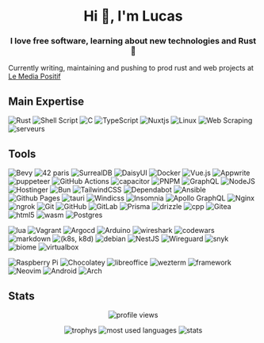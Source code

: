 <h1 align="center">Hi 👋, I'm Lucas</h1>
<h3 align="center">I love free software, learning about new technologies and Rust 🦀</h3>

Currently writing, maintaining and pushing to prod rust and web projects at [Le Media Positif](https://github.com/lemediapositif)

## Main Expertise

![Rust](https://img.shields.io/badge/Rust-000000?style=for-the-badge&logo=rust&logoColor=white)
![Shell Script](https://img.shields.io/badge/shell_script-%23121011.svg?style=for-the-badge&logo=gnu-bash&logoColor=white)
![C](https://img.shields.io/badge/c-%2300599C.svg?style=for-the-badge&logo=c&logoColor=white)
![TypeScript](https://img.shields.io/badge/typescript-%23007ACC.svg?style=for-the-badge&logo=typescript&logoColor=white)
![Nuxtjs](https://img.shields.io/badge/nuxt%20js-00C58E?style=for-the-badge&logo=nuxtdotjs&logoColor=white)
![Linux](https://img.shields.io/badge/Linux-FCC624?style=for-the-badge&logo=linux&logoColor=black)
![Web Scraping](https://img.shields.io/badge/Web_Scraping-E34F26?style=for-the-badge&logo=html5&logoColor=white)
![serveurs](https://img.shields.io/badge/Serveurs-654FF0?style=for-the-badge&logo=icloud&logoColor=white)

## Tools

![Bevy](https://img.shields.io/badge/Bevy-232326?style=for-the-badge&logo=bevy&logoColor=white)
![42 paris](https://img.shields.io/badge/42paris-000000?style=for-the-badge&logo=42&logoColor=white)
![SurrealDB](https://img.shields.io/badge/SurrealDB-FF00A0?style=for-the-badge&logo=surrealdb&logoColor=white)
![DaisyUI](https://img.shields.io/badge/daisyui-5A0EF8?style=for-the-badge&logo=daisyui&logoColor=white)
![Docker](https://img.shields.io/badge/docker-%230db7ed.svg?style=for-the-badge&logo=docker&logoColor=white)
![Vue.js](https://img.shields.io/badge/vuejs-%2335495e.svg?style=for-the-badge&logo=vuedotjs&logoColor=%234FC08D)
![Appwrite](https://img.shields.io/badge/Appwrite-F02E65?style=for-the-badge&logo=Appwrite&logoColor=black)
![puppeteer](https://img.shields.io/badge/Puppeteer-40B5A4?style=for-the-badge&logo=Puppeteer&logoColor=white)
![GitHub Actions](https://img.shields.io/badge/github%20actions-%232671E5.svg?style=for-the-badge&logo=githubactions&logoColor=white)
![capacitor](https://img.shields.io/badge/Capacitor-119EFF?style=for-the-badge&logo=Capacitor&logoColor=white)
![PNPM](https://img.shields.io/badge/pnpm-%234a4a4a.svg?style=for-the-badge&logo=pnpm&logoColor=f69220)
![GraphQL](https://img.shields.io/badge/-GraphQL-E10098?style=for-the-badge&logo=graphql&logoColor=white)
![NodeJS](https://img.shields.io/badge/node.js-6DA55F?style=for-the-badge&logo=node.js&logoColor=white)
![Hostinger](https://img.shields.io/badge/Hostinger-673DE6?style=for-the-badge&logo=hostinger&logoColor=white)
![Bun](https://img.shields.io/badge/bun-282a36?style=for-the-badge&logo=bun&logoColor=fbf0df)
![TailwindCSS](https://img.shields.io/badge/tailwindcss-%2338B2AC.svg?style=for-the-badge&logo=tailwind-css&logoColor=white)
![Dependabot](https://img.shields.io/badge/dependabot-025E8C?style=for-the-badge&logo=dependabot&logoColor=white)
![Ansible](https://img.shields.io/badge/Ansible-000000?style=for-the-badge&logo=ansible&logoColor=white)
![Github Pages](https://img.shields.io/badge/github%20pages-121013?style=for-the-badge&logo=github&logoColor=white)
![tauri](https://img.shields.io/badge/Tauri-FFC131?style=for-the-badge&logo=Tauri&logoColor=white)
![Windicss](https://img.shields.io/badge/windicss-48B0F1.svg?style=for-the-badge&logo=windi-css&logoColor=white)
![Insomnia](https://img.shields.io/badge/Insomnia-black?style=for-the-badge&logo=insomnia&logoColor=5849BE)
![Apollo GraphQL](https://img.shields.io/badge/Apollo%20GraphQL-311C87?&style=for-the-badge&logo=Apollo%20GraphQL&logoColor=white)
![Nginx](https://img.shields.io/badge/nginx-%23009639.svg?style=for-the-badge&logo=nginx&logoColor=white)
![ngrok](https://img.shields.io/badge/ngrok-140648?style=for-the-badge&logo=Ngrok&logoColor=white)
![Git](https://img.shields.io/badge/git-%23F05033.svg?style=for-the-badge&logo=git&logoColor=white)
![GitHub](https://img.shields.io/badge/github-%23121011.svg?style=for-the-badge&logo=github&logoColor=white)
![GitLab](https://img.shields.io/badge/GitLab-330F63?style=for-the-badge&logo=gitlab&logoColor=white)
![Prisma](https://img.shields.io/badge/Prisma-3982CE?style=for-the-badge&logo=Prisma&logoColor=white)
![drizzle](https://img.shields.io/badge/drizzle-C5F74F?style=for-the-badge&logo=drizzle&logoColor=black)
![cpp](https://img.shields.io/badge/C%2B%2B-00599C?style=for-the-badge&logo=c%2B%2B&logoColor=white)
![Gitea](https://img.shields.io/badge/Gitea-34495E?style=for-the-badge&logo=gitea&logoColor=5D9425)
![html5](https://img.shields.io/badge/HTML5-E34F26?style=for-the-badge&logo=html5&logoColor=white)
![wasm](https://img.shields.io/badge/WebAssembly-654FF0?style=for-the-badge&logo=WebAssembly&logoColor=white)
![Postgres](https://img.shields.io/badge/postgres-%23316192.svg?style=for-the-badge&logo=postgresql&logoColor=white)

![lua](https://img.shields.io/badge/Lua-2C2D72?style=for-the-badge&logo=lua&logoColor=white)
![Vagrant](https://img.shields.io/badge/vagrant-%231563FF.svg?style=for-the-badge&logo=vagrant&logoColor=white)
![Argocd](https://img.shields.io/badge/Argo%20CD-1e0b3e?style=for-the-badge&logo=argo&logoColor=#d16044)
![Arduino](https://img.shields.io/badge/Arduino-00979D?style=for-the-badge&logo=Arduino&logoColor=white)
![wireshark](https://img.shields.io/badge/Wireshark-1679A7?style=for-the-badge&logo=Wireshark&logoColor=white)
![codewars](https://img.shields.io/badge/Codewars-B1361E?style=for-the-badge&logo=Codewars&logoColor=white)
![markdown](https://img.shields.io/badge/MDX-1B1F24?style=for-the-badge&logo=mdx&logoColor=white)
![(k8s, k8d)](https://img.shields.io/badge/kubernetes-%23326ce5.svg?style=for-the-badge&logo=kubernetes&logoColor=white)
![debian](https://img.shields.io/badge/Debian-A81D33?style=for-the-badge&logo=debian&logoColor=white)
![NestJS](https://img.shields.io/badge/nestjs-E0234E?style=for-the-badge&logo=nestjs&logoColor=white)
![Wireguard](https://img.shields.io/badge/wireguard-%2388171A.svg?style=for-the-badge&logo=wireguard&logoColor=white)
![snyk](https://img.shields.io/badge/Snyk-4C4A73?style=for-the-badge&logo=snyk&logoColor=white)
![biome](https://img.shields.io/badge/biome-60a5fa?style=for-the-badge&logo=biome&logoColor=white)
![virtualbox](https://img.shields.io/badge/VirtualBox-21416b?style=for-the-badge&logo=VirtualBox&logoColor=white)

![Raspberry Pi](https://img.shields.io/badge/Raspberry%20Pi-A22846?style=for-the-badge&logo=Raspberry%20Pi&logoColor=white)
![Chocolatey](https://img.shields.io/badge/Chocolatey-80B5E3?style=for-the-badge&logo=chocolatey&logoColor=fff)
![libreoffice](https://img.shields.io/badge/LibreOffice-18A303?style=for-the-badge&logo=LibreOffice&logoColor=white)
![wezterm](https://img.shields.io/badge/wezterm-4E49EE?style=for-the-badge&logo=wezterm&logoColor=white)
![framework](https://img.shields.io/badge/Framework-00000?style=for-the-badge&logo=framework&color=black)
![Neovim](https://img.shields.io/badge/NeoVim-%2357A143.svg?&style=for-the-badge&logo=neovim&logoColor=white)
![Android](https://img.shields.io/badge/Android-3DDC84?style=for-the-badge&logo=android&logoColor=white)
![Arch](https://img.shields.io/badge/Arch%20Linux-1793D1?logo=arch-linux&logoColor=fff&style=for-the-badge)

## Stats

<p align="center">
  <img align="center" src="https://komarev.com/ghpvc/?username=mirsella&color=32302F&style=for-the-badge" alt="profile views" />
</p>

<p align="center">
  <img src="https://github-profile-trophy.vercel.app/?username=mirsella&theme=gruvbox&rank=-C,-B&column=2" alt="trophys" />
  <img src="https://github-readme-stats.vercel.app/api/top-langs/?username=mirsella&langs_count=8&theme=gruvbox&layout=compact&hide=roff,html" alt="most used languages" />
  <img src="https://github-readme-stats.vercel.app/api?username=mirsella&show_icons=true&theme=gruvbox" alt="stats" />
</p>
